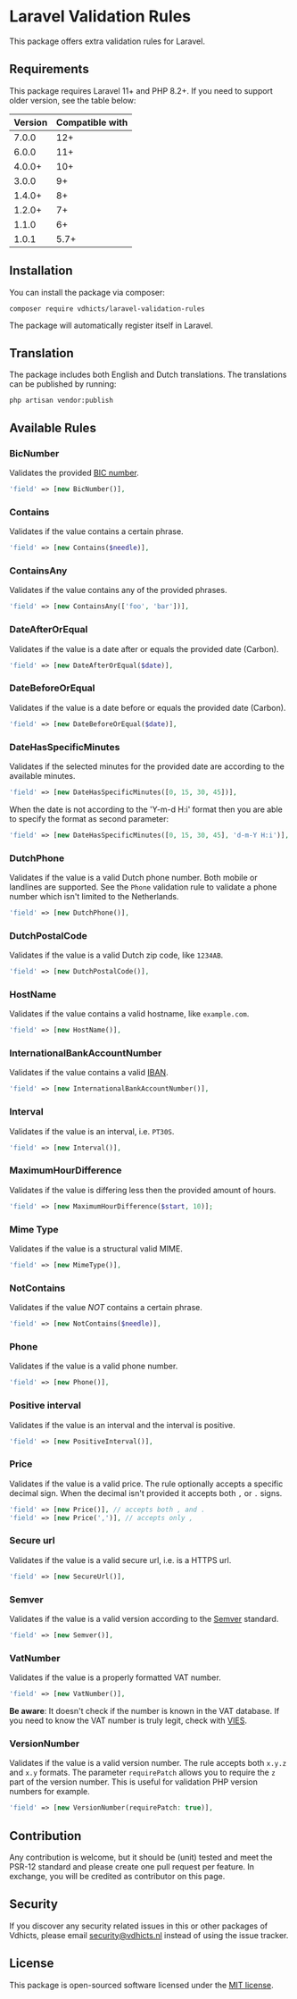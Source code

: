 # Laravel Validation Rules

This package offers extra validation rules for Laravel.

## Requirements

This package requires Laravel 11+ and PHP 8.2+. If you need to support older version, see the table below:

| Version | Compatible with |
|---------|-----------------|
| 7.0.0   | 12+             |
| 6.0.0   | 11+             |
| 4.0.0+  | 10+             |
| 3.0.0   | 9+              |
| 1.4.0+  | 8+              |
| 1.2.0+  | 7+              |
| 1.1.0   | 6+              |
| 1.0.1   | 5.7+            |

## Installation

You can install the package via composer:

`composer require vdhicts/laravel-validation-rules`

The package will automatically register itself in Laravel.
 
## Translation

The package includes both English and Dutch translations. The translations can be published by running:

`php artisan vendor:publish`

## Available Rules

### BicNumber

Validates the provided [BIC number](https://www.betaalvereniging.nl/en/focus/giro-based-and-online-payments/bank-identifier-code-bic-for-sepa-transactions/).

```php
'field' => [new BicNumber()],
```

### Contains

Validates if the value contains a certain phrase.

```php
'field' => [new Contains($needle)],
```

### ContainsAny

Validates if the value contains any of the provided phrases.

```php
'field' => [new ContainsAny(['foo', 'bar'])],
```

### DateAfterOrEqual

Validates if the value is a date after or equals the provided date (Carbon).

```php
'field' => [new DateAfterOrEqual($date)],
```

### DateBeforeOrEqual

Validates if the value is a date before or equals the provided date (Carbon).

```php
'field' => [new DateBeforeOrEqual($date)],
```

### DateHasSpecificMinutes

Validates if the selected minutes for the provided date are according to the available minutes.

```php
'field' => [new DateHasSpecificMinutes([0, 15, 30, 45])],
```

When the date is not according to the 'Y-m-d H:i' format then you are able to specify the format as second parameter:

```php
'field' => [new DateHasSpecificMinutes([0, 15, 30, 45], 'd-m-Y H:i')],
```

### DutchPhone

Validates if the value is a valid Dutch phone number. Both mobile or landlines are supported. See the `Phone` validation
rule to validate a phone number which isn't limited to the Netherlands.

```php
'field' => [new DutchPhone()],
```

### DutchPostalCode

Validates if the value is a valid Dutch zip code, like `1234AB`.

```php
'field' => [new DutchPostalCode()],
```

### HostName

Validates if the value contains a valid hostname, like `example.com`.

```php
'field' => [new HostName()],
```

### InternationalBankAccountNumber

Validates if the value contains a valid [IBAN](https://en.wikipedia.org/wiki/International_Bank_Account_Number).

```php
'field' => [new InternationalBankAccountNumber()],
```

### Interval

Validates if the value is an interval, i.e. `PT30S`.

```php
'field' => [new Interval()],
```

### MaximumHourDifference

Validates if the value is differing less then the provided amount of hours.

```php
'field' => [new MaximumHourDifference($start, 10)];
```

### Mime Type

Validates if the value is a structural valid MIME.

```php
'field' => [new MimeType()],
```

### NotContains

Validates if the value *NOT* contains a certain phrase.

```php
'field' => [new NotContains($needle)],
```

### Phone

Validates if the value is a valid phone number.

```php
'field' => [new Phone()],
```

### Positive interval

Validates if the value is an interval and the interval is positive.

```php
'field' => [new PositiveInterval()],
```

### Price

Validates if the value is a valid price. The rule optionally accepts a specific decimal sign. When the decimal isn't 
provided it accepts both `,` or `.` signs.

```php
'field' => [new Price()], // accepts both , and .
'field' => [new Price(',')], // accepts only ,
```

### Secure url

Validates if the value is a valid secure url, i.e. is a HTTPS url.

```php
'field' => [new SecureUrl()],
```

### Semver

Validates if the value is a valid version according to the [Semver](https://semver.org/) standard.

```php
'field' => [new Semver()],
```

### VatNumber

Validates if the value is a properly formatted VAT number. 

```php
'field' => [new VatNumber()],
```

**Be aware**: It doesn't check if the number is known in the VAT database. If you need to know the VAT number is truly 
legit, check with [VIES](https://ec.europa.eu/taxation_customs/vies/#/vat-validation).

### VersionNumber

Validates if the value is a valid version number. The rule accepts both `x.y.z` and `x.y` formats. The parameter 
`requirePatch` allows you to require the `z` part of the version number. This is useful for validation PHP version 
numbers for example.

```php
'field' => [new VersionNumber(requirePatch: true)],
```

## Contribution

Any contribution is welcome, but it should be (unit) tested and meet the PSR-12 standard and please create one pull 
request per feature. In exchange, you will be credited as contributor on this page.

## Security

If you discover any security related issues in this or other packages of Vdhicts, please email security@vdhicts.nl 
instead of using the issue tracker.

## License

This package is open-sourced software licensed under the [MIT license](http://opensource.org/licenses/MIT).
